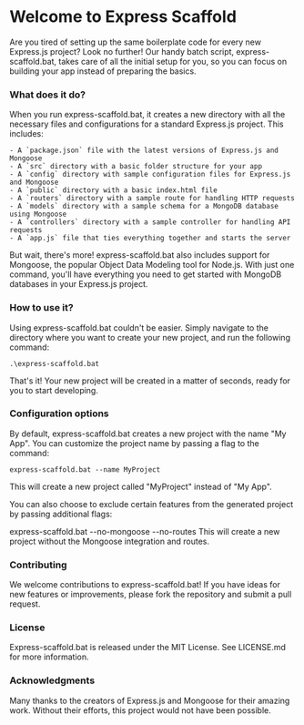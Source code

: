 # Welcome to Express Scaffold

Are you tired of setting up the same boilerplate code for every new Express.js project? Look no further! Our handy batch script, express-scaffold.bat, takes care of all the initial setup for you, so you can focus on building your app instead of preparing the basics.

### What does it do?

When you run express-scaffold.bat, it creates a new directory with all the necessary files and configurations for a standard Express.js project. This includes:

    - A `package.json` file with the latest versions of Express.js and Mongoose
    - A `src` directory with a basic folder structure for your app
    - A `config` directory with sample configuration files for Express.js and Mongoose
    - A `public` directory with a basic index.html file
    - A `routers` directory with a sample route for handling HTTP requests
    - A `models` directory with a sample schema for a MongoDB database using Mongoose
    - A `controllers` directory with a sample controller for handling API requests
    - A `app.js` file that ties everything together and starts the server

But wait, there's more! express-scaffold.bat also includes support for Mongoose, the popular Object Data Modeling tool for Node.js. With just one command, you'll have everything you need to get started with MongoDB databases in your Express.js project.

### How to use it?

Using express-scaffold.bat couldn't be easier. Simply navigate to the directory where you want to create your new project, and run the following command:

`.\express-scaffold.bat`

That's it! Your new project will be created in a matter of seconds, ready for you to start developing.

### Configuration options

By default, express-scaffold.bat creates a new project with the name "My App". You can customize the project name by passing a flag to the command:

`express-scaffold.bat --name MyProject`

This will create a new project called "MyProject" instead of "My App".

You can also choose to exclude certain features from the generated project by passing additional flags:

express-scaffold.bat --no-mongoose --no-routes
This will create a new project without the Mongoose integration and routes.

### Contributing
We welcome contributions to express-scaffold.bat! If you have ideas for new features or improvements, please fork the repository and submit a pull request.

### License
Express-scaffold.bat is released under the MIT License. See LICENSE.md for more information.

### Acknowledgments
Many thanks to the creators of Express.js and Mongoose for their amazing work. Without their efforts, this project would not have been possible.